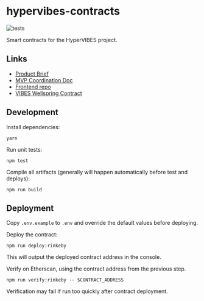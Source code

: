 # hypervibes-contracts

![tests](https://github.com/R-Group-Devs/hypervibes-contracts/actions/workflows/run-tests.yml/badge.svg)

Smart contracts for the HyperVIBES project.

## Links

* [Product Brief](https://docs.google.com/document/d/1NvztqdMAyLERTPuX5uHSnq8f5G0YVRaxNsq5UaXhQEw/edit?usp=sharing)
* [MVP Coordination Doc](https://docs.google.com/document/d/1dpMlzGeO4XfD6gBQoaTTXO2NxCCfA0hDYlTinJjCsfQ/edit?usp=sharing)
* [Frontend repo](https://github.com/R-Group-Devs/hypervibes-frontend)
* [VIBES Wellspring Contract](https://github.com/sickvibes/vibes-contracts/blob/main/contracts/NFTTokenFaucetV3.sol)

## Development

Install dependencies:

```
yarn
```

Run unit tests:

```
npm test
```

Compile all artifacts (generally will happen automatically before test and deploys):

```
npm run build
```

## Deployment

Copy `.env.example` to `.env` and override the default values before deploying.

Deploy the contract:

```
npm run deploy:rinkeby
```

This will output the deployed contract address in the console.

Verify on Etherscan, using the contract address from the previous step.

```
npm run verify:rinkeby -- $CONTRACT_ADDRESS
```

Verification may fail if run too quickly after contract deployment.
